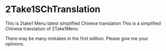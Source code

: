 # 2Take1SChTranslation
This is 2take1 Menu latest simplified Chinese translation
This is a simplified Chinese translation of 2Take1Menu

There may be many mistakes in the first edition. Please give me your opinions.
